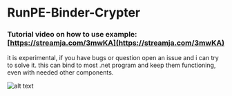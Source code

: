 # RunPE-Binder-Crypter

### Tutorial video on how to use example: [https://streamja.com/3mwKA](https://streamja.com/3mwKA)

it is experimental, if you have bugs or question open an issue and i can try to solve it.
this can bind to most .net program and keep them functioning, even with needed other components.

![alt text](https://github.com/De-eloper/RunPE-Binder-Crypter/raw/main/screenshot.PNG)

